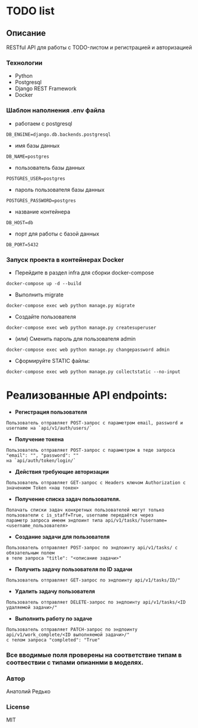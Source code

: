 # TODO list
## Описание
RESTful API для работы с TODO-листом и регистрацией и авторизацией

### Технологии
- Python
- Postgresql
- Django REST Framework
- Docker

### Шаблон наполнения .env файла
- работаем с postgresql
```
DB_ENGINE=django.db.backends.postgresql 
```
- имя базы данных
```
DB_NAME=postgres
```
- пользователь базы данных
```
POSTGRES_USER=postgres
```
- пароль пользователя базы данных
```
POSTGRES_PASSWORD=postgres
```
- название контейнера
```
DB_HOST=db
```
- порт для работы с базой данных
```
DB_PORT=5432
```

### Запуск проекта в контейнерах Docker
- Перейдите в раздел infra для сборки docker-compose
```
docker-compose up -d --build 
```
- Выполнить migrate
```
docker-compose exec web python manage.py migrate
```
- Создайте пользователя
```
docker-compose exec web python manage.py createsuperuser
```
- (или) Сменить пароль для пользователя admin
```
docker-compose exec web python manage.py changepassword admin
```
- Сформируйте STATIC файлы:
```
docker-compose exec web python manage.py collectstatic --no-input
```

# Реализованные API endpoints:
- **Регистрация пользователя**
```
Пользователь отправляет POST-запрос с параметром email, password и username на `api/v1/auth/users/`
```
- **Получение токена**
```
Пользователь отправляет POST-запрос с параметром в теде запроса "email": "", "password": "" 
на `api/auth/token/login/`
```
- **Действия требующие авторизации**
```
Пользователь отправляет GET-запрос с Headers ключом Authorization c значением Token <наш токен>
```
- **Получение списка задач пользователя.**
```
Полачать списки задач конкретных пользователей могут только пользователи с is_staff=True, username передаётся через 
параметр запроса имеем эндпоинт типа api/v1/tasks/?username=<username_пользователя> 
```
- **Создание задачи для пользователя**
```
Пользователь отправляет POST-запрос по эндпоинту api/v1/tasks/ с обязательным полем
в теле запроса "title": "<описание задачи>"
```
- **Получить задачу пользователя по ID задачи**
```
Пользователь отправляет GET-запрос по эндпоинту api/v1/tasks/ID/"
```
- **Удалить задачу пользователя**
```
Пользователь отправляет DELETE-запрос по эндпоинту api/v1/tasks/<ID удаляемой задачи>/"
```
- **Выполнить работу по задаче**
```
Пользователь отправляет PATCH-запрос по эндпоинту api/v1/work_complete/<ID выполняемой задачи>/"
с телом запроса "completed": "True"
```

### Все вводимые поля проверены на соответствие типам в соотвествии с типами опианнми в моделях.

### Автор
Анатолий Редько

### License
MIT
